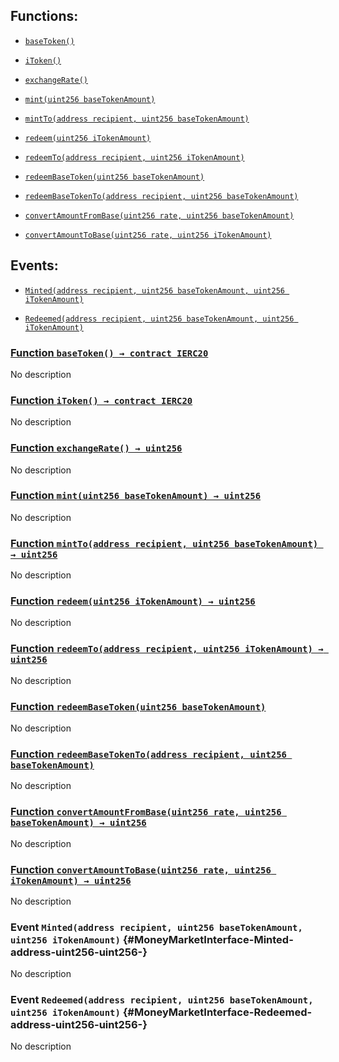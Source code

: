 ## Functions:

- [`baseToken()`](#MoneyMarketInterface-baseToken--)

- [`iToken()`](#MoneyMarketInterface-iToken--)

- [`exchangeRate()`](#MoneyMarketInterface-exchangeRate--)

- [`mint(uint256 baseTokenAmount)`](#MoneyMarketInterface-mint-uint256-)

- [`mintTo(address recipient, uint256 baseTokenAmount)`](#MoneyMarketInterface-mintTo-address-uint256-)

- [`redeem(uint256 iTokenAmount)`](#MoneyMarketInterface-redeem-uint256-)

- [`redeemTo(address recipient, uint256 iTokenAmount)`](#MoneyMarketInterface-redeemTo-address-uint256-)

- [`redeemBaseToken(uint256 baseTokenAmount)`](#MoneyMarketInterface-redeemBaseToken-uint256-)

- [`redeemBaseTokenTo(address recipient, uint256 baseTokenAmount)`](#MoneyMarketInterface-redeemBaseTokenTo-address-uint256-)

- [`convertAmountFromBase(uint256 rate, uint256 baseTokenAmount)`](#MoneyMarketInterface-convertAmountFromBase-uint256-uint256-)

- [`convertAmountToBase(uint256 rate, uint256 iTokenAmount)`](#MoneyMarketInterface-convertAmountToBase-uint256-uint256-)

## Events:

- [`Minted(address recipient, uint256 baseTokenAmount, uint256 iTokenAmount)`](#MoneyMarketInterface-Minted-address-uint256-uint256-)

- [`Redeemed(address recipient, uint256 baseTokenAmount, uint256 iTokenAmount)`](#MoneyMarketInterface-Redeemed-address-uint256-uint256-)

### [Function `baseToken() → contract IERC20`](#MoneyMarketInterface-baseToken--)

No description

### [Function `iToken() → contract IERC20`](#MoneyMarketInterface-iToken--)

No description

### [Function `exchangeRate() → uint256`](#MoneyMarketInterface-exchangeRate--)

No description

### [Function `mint(uint256 baseTokenAmount) → uint256`](#MoneyMarketInterface-mint-uint256-)

No description

### [Function `mintTo(address recipient, uint256 baseTokenAmount) → uint256`](#MoneyMarketInterface-mintTo-address-uint256-)

No description

### [Function `redeem(uint256 iTokenAmount) → uint256`](#MoneyMarketInterface-redeem-uint256-)

No description

### [Function `redeemTo(address recipient, uint256 iTokenAmount) → uint256`](#MoneyMarketInterface-redeemTo-address-uint256-)

No description

### [Function `redeemBaseToken(uint256 baseTokenAmount)`](#MoneyMarketInterface-redeemBaseToken-uint256-)

No description

### [Function `redeemBaseTokenTo(address recipient, uint256 baseTokenAmount)`](#MoneyMarketInterface-redeemBaseTokenTo-address-uint256-)

No description

### [Function `convertAmountFromBase(uint256 rate, uint256 baseTokenAmount) → uint256`](#MoneyMarketInterface-convertAmountFromBase-uint256-uint256-)

No description

### [Function `convertAmountToBase(uint256 rate, uint256 iTokenAmount) → uint256`](#MoneyMarketInterface-convertAmountToBase-uint256-uint256-)

No description

### Event `Minted(address recipient, uint256 baseTokenAmount, uint256 iTokenAmount)` {#MoneyMarketInterface-Minted-address-uint256-uint256-}

No description

### Event `Redeemed(address recipient, uint256 baseTokenAmount, uint256 iTokenAmount)` {#MoneyMarketInterface-Redeemed-address-uint256-uint256-}

No description

